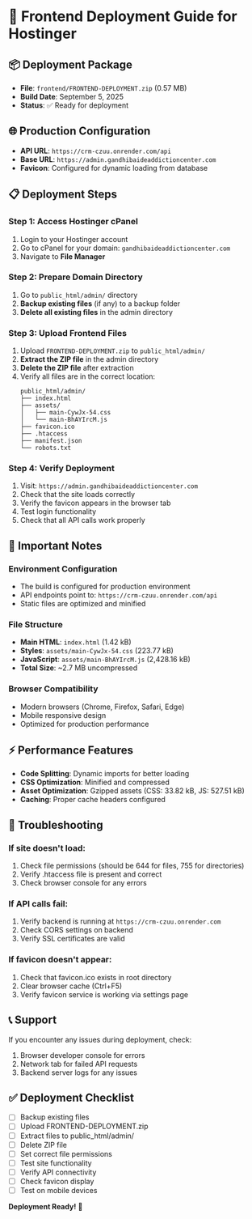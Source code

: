 # 🚀 Frontend Deployment Guide for Hostinger

## 📦 Deployment Package
- **File**: `frontend/FRONTEND-DEPLOYMENT.zip` (0.57 MB)
- **Build Date**: September 5, 2025
- **Status**: ✅ Ready for deployment

## 🌐 Production Configuration
- **API URL**: `https://crm-czuu.onrender.com/api`
- **Base URL**: `https://admin.gandhibaideaddictioncenter.com`
- **Favicon**: Configured for dynamic loading from database

## 📋 Deployment Steps

### Step 1: Access Hostinger cPanel
1. Login to your Hostinger account
2. Go to cPanel for your domain: `gandhibaideaddictioncenter.com`
3. Navigate to **File Manager**

### Step 2: Prepare Domain Directory
1. Go to `public_html/admin/` directory
2. **Backup existing files** (if any) to a backup folder
3. **Delete all existing files** in the admin directory

### Step 3: Upload Frontend Files
1. Upload `FRONTEND-DEPLOYMENT.zip` to `public_html/admin/`
2. **Extract the ZIP file** in the admin directory
3. **Delete the ZIP file** after extraction
4. Verify all files are in the correct location:
   ```
   public_html/admin/
   ├── index.html
   ├── assets/
   │   ├── main-CywJx-54.css
   │   └── main-BhAYIrcM.js
   ├── favicon.ico
   ├── .htaccess
   ├── manifest.json
   └── robots.txt
   ```

### Step 4: Verify Deployment
1. Visit: `https://admin.gandhibaideaddictioncenter.com`
2. Check that the site loads correctly
3. Verify the favicon appears in the browser tab
4. Test login functionality
5. Check that all API calls work properly

## 🔧 Important Notes

### Environment Configuration
- The build is configured for production environment
- API endpoints point to: `https://crm-czuu.onrender.com/api`
- Static files are optimized and minified

### File Structure
- **Main HTML**: `index.html` (1.42 kB)
- **Styles**: `assets/main-CywJx-54.css` (223.77 kB)
- **JavaScript**: `assets/main-BhAYIrcM.js` (2,428.16 kB)
- **Total Size**: ~2.7 MB uncompressed

### Browser Compatibility
- Modern browsers (Chrome, Firefox, Safari, Edge)
- Mobile responsive design
- Optimized for production performance

## ⚡ Performance Features
- **Code Splitting**: Dynamic imports for better loading
- **CSS Optimization**: Minified and compressed
- **Asset Optimization**: Gzipped assets (CSS: 33.82 kB, JS: 527.51 kB)
- **Caching**: Proper cache headers configured

## 🐛 Troubleshooting

### If site doesn't load:
1. Check file permissions (should be 644 for files, 755 for directories)
2. Verify .htaccess file is present and correct
3. Check browser console for any errors

### If API calls fail:
1. Verify backend is running at `https://crm-czuu.onrender.com`
2. Check CORS settings on backend
3. Verify SSL certificates are valid

### If favicon doesn't appear:
1. Check that favicon.ico exists in root directory
2. Clear browser cache (Ctrl+F5)
3. Verify favicon service is working via settings page

## 📞 Support
If you encounter any issues during deployment, check:
1. Browser developer console for errors
2. Network tab for failed API requests
3. Backend server logs for any issues

## ✅ Deployment Checklist
- [ ] Backup existing files
- [ ] Upload FRONTEND-DEPLOYMENT.zip
- [ ] Extract files to public_html/admin/
- [ ] Delete ZIP file
- [ ] Set correct file permissions
- [ ] Test site functionality
- [ ] Verify API connectivity
- [ ] Check favicon display
- [ ] Test on mobile devices

**Deployment Ready!** 🎉
